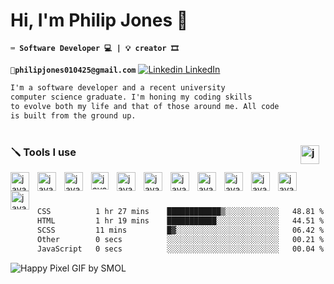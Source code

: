 #  Hi, I'm Philip Jones 👋

**` ⌨️ Software Developer 💻 | 💡 creator 🎞️ `**

**`📧philipjones010425@gmail.com`** [![Linkedin](https://i.sstatic.net/gVE0j.png) LinkedIn](https://www.linkedin.com/in/philip-jones-12b2181b2/)
```txt
I'm a software developer and a recent university 
computer science graduate. I'm honing my coding skills 
to evolve both my life and that of those around me. All code 
is built from the ground up.
```
#

<h3>🪛 Tools I use <img align="right" alt="java" width="30px" style="padding-right:10px;" src= "https://github.com/user-attachments/assets/99c8ab05-03b4-4312-9c3f-8f1fc7d8cdc6" /> </h3>

<img align="left" alt="java" width="30px" style="padding-right:10px;" src="https://cdn.jsdelivr.net/gh/devicons/devicon@latest/icons/python/python-original.svg" title="python"/>
<img align="left" alt="java" width="30px" style="padding-right:10px;" src="https://cdn.jsdelivr.net/gh/devicons/devicon@latest/icons/html5/html5-original.svg" />
<img align="left" alt="java" width="30px" style="padding-right:10px;" src="https://cdn.jsdelivr.net/gh/devicons/devicon@latest/icons/css3/css3-original.svg" />
<img align="left" alt="java" width="28px" style="padding-right:10px;" src="https://cdn.jsdelivr.net/gh/devicons/devicon@latest/icons/java/java-plain.svg" />
<img align="left" alt="java" width="30px" style="padding-right:10px;" src="https://cdn.jsdelivr.net/gh/devicons/devicon@latest/icons/react/react-original.svg" />
 <img align="left" alt="java" width="30px" style="padding-right:10px;" src="https://cdn.jsdelivr.net/gh/devicons/devicon@latest/icons/cplusplus/cplusplus-original.svg" />
<img align="left" alt="java" width="30px" style="padding-right:10px;" src="https://cdn.jsdelivr.net/gh/devicons/devicon@latest/icons/typescript/typescript-original.svg" />
<img align="left" alt="java" width="30px" style="padding-right:10px;" src="https://cdn.jsdelivr.net/gh/devicons/devicon@latest/icons/visualbasic/visualbasic-original.svg" />
<img align="left" alt="java" width="30px" style="padding-right:10px;" src="https://cdn.jsdelivr.net/gh/devicons/devicon@latest/icons/linux/linux-original.svg" />
<img align="left" alt="java" width="30px" style="padding-right:10px;" src="https://cdn.jsdelivr.net/gh/devicons/devicon@latest/icons/azure/azure-original.svg" />      
<img align="left" alt="java" width="30px" style="padding-right:10px;" src="https://cdn.jsdelivr.net/gh/devicons/devicon@latest/icons/azuresqldatabase/azuresqldatabase-original.svg" />
<img align="left" alt="java" width="30px" style="padding-right:10px;" src="https://cdn.jsdelivr.net/gh/devicons/devicon@latest/icons/pandas/pandas-original.svg" />
<br />

#
<!--START_SECTION:waka-->

```txt
CSS          1 hr 27 mins    ████████████▒░░░░░░░░░░░░   48.81 %
HTML         1 hr 19 mins    ███████████░░░░░░░░░░░░░░   44.51 %
SCSS         11 mins         █▓░░░░░░░░░░░░░░░░░░░░░░░   06.42 %
Other        0 secs          ░░░░░░░░░░░░░░░░░░░░░░░░░   00.21 %
JavaScript   0 secs          ░░░░░░░░░░░░░░░░░░░░░░░░░   00.04 %
```

<!--END_SECTION:waka-->

![Happy Pixel GIF by SMOL](https://github.com/user-attachments/assets/8269f923-57b7-42b5-aaba-f8ef3712d410)


